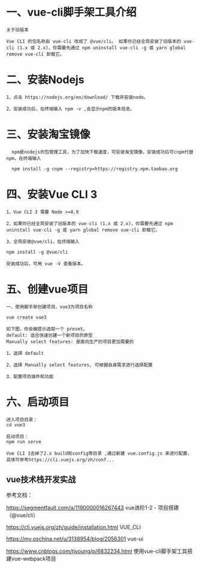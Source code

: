 # 一、vue-cli脚手架工具介绍

    关于旧版本

    Vue CLI 的包名称由 vue-cli 改成了 @vue/cli。 如果你已经全局安装了旧版本的 vue-cli (1.x 或 2.x)，你需要先通过 npm uninstall vue-cli -g 或 yarn global remove vue-cli 卸载它。

# 二、安装Nodejs

    1、点击 https://nodejs.org/en/download/ 下载并安装node。
    
    2、安装成功后，在终端输入 npm -v ,会显示npm的版本信息。

# 三、安装淘宝镜像

      npm是nodejs的包管理工具，为了加快下载速度，可安装淘宝镜像，安装成功后可cnpm代替npm，在终端输入

      npm install -g cnpm --registry=https://registry.npm.taobao.org

# 四、安装Vue CLI 3

    1、Vue CLI 3 需要 Node >=8.9

    2、如果你已经全局安装了旧版本的 vue-cli (1.x 或 2.x)，你需要先通过 npm uninstall vue-cli -g 或 yarn global remove vue-cli 卸载它。

    3、全局安装@vue/cli，在终端输入

    npm install -g @vue/cli

    安装成功后，可用 vue -V 查看版本。
    

# 五、创建vue项目

```
一、使用脚手架创建项目，vue3为项目名称

vue create vue3

如下图，你会被提示选取一个 preset。
default: 适合快速创建一个新项目的原型
Manually select features: 是面向生产的项目更加需要的
    
1、选择 default

2、选择 Manually select features, 可根据自身需求进行选择配置

3、配置项目插件和功能
```

# 六、启动项目

```
进入项目目录： 
cd vue3

启动项目： 
npm run serve

Vue CLI 3去掉了2.x build和config等目录 ,通过新建 vue.config.js 来进行配置，具体可参考https://cli.vuejs.org/zh/conf...
```

## vue技术栈开发实战

参考文档：

https://segmentfault.com/a/1190000016267443    vue进阶1-2 - 项目搭建（@vue/cli）

https://cli.vuejs.org/zh/guide/installation.html  VUE_CLI

https://my.oschina.net/u/3138954/blog/2056301   vue-ui

https://www.cnblogs.com/tjyoung/p/6832234.html   使用vue-cli脚手架工具搭建vue-webpack项目

